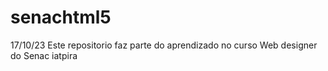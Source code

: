 # senachtml5

17/10/23 Este repositorio faz parte do aprendizado no curso Web designer do Senac iatpira
